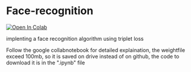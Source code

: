 # Face-recognition

[![Open In Colab](https://colab.research.google.com/assets/colab-badge.svg)](https://colab.research.google.com/drive/16_7BgzzsmTO0dyA3e7usqVv5swUmCApi?usp=sharing)

implenting a face recognition algorithm using triplet loss 

Follow the google collabnotebook for detailed explaination, the weightfile exceed 100mb, so it is saved on drive instead of on github, the code to download it is in the ".ipynb" file

